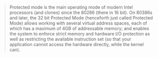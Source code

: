 > Protected mode is the main operating mode of modern Intel processors (and clones) since the 80286 (there in 16 bit). On 80386s and later, the 32 bit Protected Mode (henceforth just called Protected Mode) allows working with several virtual address spaces, each of which has a maximum of 4GB of addressable memory; and enables the system to enforce strict memory and hardware I/O protection as well as restricting the available instruction set (so that your application cannot access the hardware directly, while the kernel can).